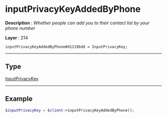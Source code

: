 # inputPrivacyKeyAddedByPhone

**Description** : *Whether people can add you to their contact list by your phone number*

**Layer** : 214

```tl
inputPrivacyKeyAddedByPhone#d1219bdd = InputPrivacyKey;
```

---

## Type

[InputPrivacyKey](type/InputPrivacyKey)

---

## Example

```php
$inputPrivacyKey = $client->inputPrivacyKeyAddedByPhone();
```